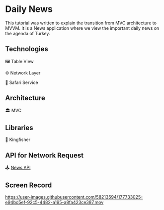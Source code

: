 # Daily News

This tutorial was written to explain the transition from MVC architecture to MVVM. It is a News application where we view the important 
daily news on the agenda of Turkey.

## Technologies

🖼 Table View

⚙️ Network Layer

📲 Safari Service

## Architecture

🏛 MVC

## Libraries

🎣 Kingfisher

## API for Network Request

🕹 [News API](https://newsapi.org/)

## Screen Record

https://user-images.githubusercontent.com/58213594/177733025-e94bd5ef-92c5-4482-a195-a8fa423ce387.mov

